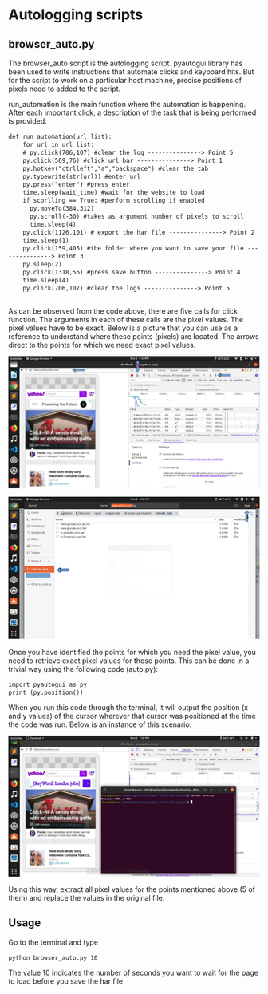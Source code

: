 # Autologging scripts

## browser_auto.py

The browser_auto script is the autologging script. pyautogui library has been used to write instructions that automate clicks and keyboard hits. But for the script to work on a particular host machine, precise positions of pixels need to added to the script.

run_automation is the main function where the automation is happening. After each important click, a description of the task that is being performed is provided.

```
def run_automation(url_list):
    for url in url_list:
    # py.click(706,107) #clear the log ---------------> Point 5
    py.click(569,76) #click url bar ---------------> Point 1
    py.hotkey("ctrlleft","a","backspace") #clear the tab
    py.typewrite(str(url)) #enter url
    py.press("enter") #press enter
    time.sleep(wait_time) #wait for the website to load
    if scorlling == True: #perform scrolling if enabled
      py.moveTo(384,312)
      py.scroll(-30) #takes as argument number of pixels to scroll
      time.sleep(4)
    py.click(1126,101) # export the har file ---------------> Point 2
    time.sleep(1)
    py.click(159,405) #the folder where you want to save your file ---------------> Point 3
    py.sleep(2)
    py.click(1318,56) #press save button ---------------> Point 4
    time.sleep(4)
    py.click(706,107) #clear the logs ---------------> Point 5
    
```

As can be observed from the code above, there are five calls for click function. The arguments in each of these calls are the pixel values. The pixel values have to be exact. Below is a picture that you can use as a reference to understand where these points (pixels) are located. The arrows direct to the points for which we need exact pixel values.  

![Main debugging interface](img/img1.png)


![Local folders where file is to be saved](img/img2.png)


Once you have identified the points for which you need the pixel value, you need to retrieve exact pixel values for those points. This can be done in a trivial way using the following code (auto.py):
```
import pyautogui as py
print (py.position())
```

When you run this code through the terminal, it will output the position (x and y values) of the cursor wherever that cursor was positioned at the time the code was run. Below is an instance of this scenario:

![Main debugging interface](img/img3.png)

Using this way, extract all pixel values for the points mentioned above (5 of them) and replace the values in the original file.


## Usage
Go to the terminal and type
```
python browser_auto.py 10
```
The value 10 indicates the number of seconds you want to wait for the page to load before you save the har file


